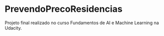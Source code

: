 # PrevendoPrecoResidencias
Projeto final realizado no curso Fundamentos de AI e Machine Learning na Udacity.
